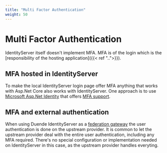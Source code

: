 ```yaml
---
title: "Multi Factor Authentication"
weight: 50
---
```


# Multi Factor Authentication

IdentityServer itself doesn't implement MFA. MFA is of the login which is the [responsibility of the hosting application]({{< ref "..">}}).

## MFA hosted in IdentityServer
To make the local IdentityServer login page offer MFA anything that works with Asp.Net Core also works with IdentityServer. One approach is to use [Microsoft Asp.Net Identity](https://learn.microsoft.com/en-us/aspnet/core/security/authentication/identity) that offers [MFA support](https://learn.microsoft.com/en-us/aspnet/core/security/authentication/identity-enable-qrcodes).

## MFA and external authentication
When using Duende IdentityServer as a [federation gateway](../../federation) the user authentication is done on the upstream provider. It is common to let the upstream provider deal with the entire user authentication, including any MFA required. There's no special configuration or implementation needed on IdentityServer in this case, as the upstream provider handles everyting.